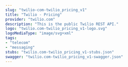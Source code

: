 ```yaml
---
slug: "twilio-com-twilio_pricing_v1"
title: "Twilio - Pricing"
provider: "twilio.com"
description: "This is the public Twilio REST API."
logo: "twilio.com-twilio_pricing_v1-logo.svg"
logoMediaType: "image/svg+xml"
tags:
- "telecom"
- "messaging"
stubs: "twilio.com-twilio_pricing_v1-stubs.json"
swagger: "twilio.com-twilio_pricing_v1-swagger.json"
---
```

